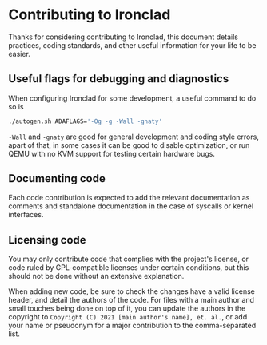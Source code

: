 <!---
contributing.md: Contributing guidelines.
Copyright (C) 2021 streaksu

This program is free software: you can redistribute it and/or modify
it under the terms of the GNU General Public License as published by
the Free Software Foundation, either version 3 of the License, or
(at your option) any later version.

This program is distributed in the hope that it will be useful,
but WITHOUT ANY WARRANTY; without even the implied warranty of
MERCHANTABILITY or FITNESS FOR A PARTICULAR PURPOSE.  See the
GNU General Public License for more details.

You should have received a copy of the GNU General Public License
along with this program.  If not, see <http://www.gnu.org/licenses/>.
-->

# Contributing to Ironclad

Thanks for considering contributing to Ironclad, this document details
practices, coding standards, and other useful information for your life to be
easier.

## Useful flags for debugging and diagnostics

When configuring Ironclad for some development, a useful command to do so is

```bash
./autogen.sh ADAFLAGS='-Og -g -Wall -gnaty'
```

`-Wall` and `-gnaty` are good for general development and coding style errors,
apart of that, in some cases it can be good to disable optimization, or run
QEMU with no KVM support for testing certain hardware bugs.

## Documenting code

Each code contribution is expected to add the relevant documentation as
comments and standalone documentation in the case of syscalls or kernel
interfaces.

## Licensing code

You may only contribute code that complies with the project's license, or code
ruled by GPL-compatible licenses under certain conditions, but this should not
be done without an extensive explanation.

When adding new code, be sure to check the changes have a valid license header,
and detail the authors of the code. For files with a main author and small
touches being done on top of it, you can update the authors in the copyright
to `Copyright (C) 2021 [main author's name], et. al.`, or add your name or
pseudonym for a major contribution to the comma-separated list.
